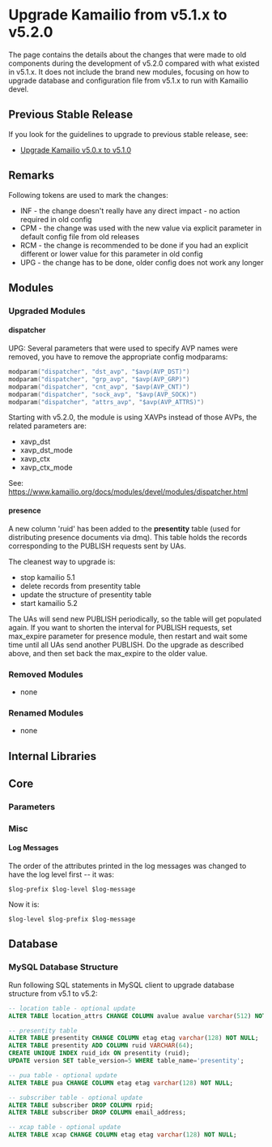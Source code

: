 # Upgrade Kamailio from v5.1.x to v5.2.0

The page contains the details about the changes that were made to old
components during the development of v5.2.0 compared with what existed
in v5.1.x. It does not include the brand new modules, focusing on how to
upgrade database and configuration file from v5.1.x to run with Kamailio
devel.

## Previous Stable Release

If you look for the guidelines to upgrade to previous stable release,
see:

- [Upgrade Kamailio v5.0.x to v5.1.0](5.0.x-to-5.1.0.md)

## Remarks

Following tokens are used to mark the changes:

- INF - the change doesn't really have any direct impact - no action
    required in old config
- CPM - the change was used with the new value via explicit parameter
    in default config file from old releases
- RCM - the change is recommended to be done if you had an explicit
    different or lower value for this parameter in old config
- UPG - the change has to be done, older config does not work any
    longer

## Modules

### Upgraded Modules

#### dispatcher

UPG: Several parameters that were used to specify AVP names were
removed, you have to remove the appropriate config modparams:

``` c
modparam("dispatcher", "dst_avp", "$avp(AVP_DST)")
modparam("dispatcher", "grp_avp", "$avp(AVP_GRP)")
modparam("dispatcher", "cnt_avp", "$avp(AVP_CNT)")
modparam("dispatcher", "sock_avp", "$avp(AVP_SOCK)")
modparam("dispatcher", "attrs_avp", "$avp(AVP_ATTRS)")
```

Starting with v5.2.0, the module is using XAVPs instead of those AVPs,
the related parameters are:

- xavp_dst
- xavp_dst_mode
- xavp_ctx
- xavp_ctx_mode

See:
<https://www.kamailio.org/docs/modules/devel/modules/dispatcher.html>

#### presence

A new column 'ruid' has been added to the **presentity** table (used for
distributing presence documents via dmq). This table holds the records
corresponding to the PUBLISH requests sent by UAs.

The cleanest way to upgrade is:

- stop kamailio 5.1
- delete records from presentity table
- update the structure of presentity table
- start kamailio 5.2

The UAs will send new PUBLISH periodically, so the table will get
populated again. If you want to shorten the interval for PUBLISH
requests, set max_expire parameter for presence module, then restart and
wait some time until all UAs send another PUBLISH. Do the upgrade as
described above, and then set back the max_expire to the older value.

### Removed Modules

- none

### Renamed Modules

- none

## Internal Libraries

## Core

### Parameters

### Misc

#### Log Messages

The order of the attributes printed in the log messages was changed to
have the log level first -- it was:

    $log-prefix $log-level $log-message

Now it is:

    $log-level $log-prefix $log-message

## Database

### MySQL Database Structure

Run following SQL statements in MySQL client to upgrade database
structure from v5.1 to v5.2:

``` sql
-- location table - optional update
ALTER TABLE location_attrs CHANGE COLUMN avalue avalue varchar(512) NOT NULL DEFAULT '';

-- presentity table
ALTER TABLE presentity CHANGE COLUMN etag etag varchar(128) NOT NULL;
ALTER TABLE presentity ADD COLUMN ruid VARCHAR(64);
CREATE UNIQUE INDEX ruid_idx ON presentity (ruid);
UPDATE version SET table_version=5 WHERE table_name='presentity';

-- pua table - optional update
ALTER TABLE pua CHANGE COLUMN etag etag varchar(128) NOT NULL;

-- subscriber table - optional update
ALTER TABLE subscriber DROP COLUMN rpid;
ALTER TABLE subscriber DROP COLUMN email_address;

-- xcap table - optional update
ALTER TABLE xcap CHANGE COLUMN etag etag varchar(128) NOT NULL;
```
